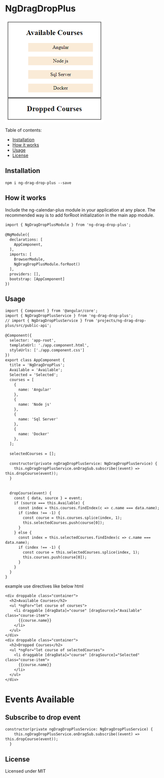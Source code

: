 # NgDragDropPlus

![Work In Progress](/images/giphy.gif)

Table of contents:
* [Installation](#installation)
* [How it works](#howitworks)
* [Usage](#usage)
* [License](#license)


## <a name="installation"></a>Installation
```
npm i ng-drag-drop-plus --save
```
## <a name="howitworks"></a>How it works

Include the ng-calendar-plus module in your application at any place. The recommended way is to add forRoot initialization in the main app module.

```
import { NgDragDropPlusModule } from 'ng-drag-drop-plus';

@NgModule({
  declarations: [
    AppComponent,
  ],
  imports: [
    BrowserModule,
    NgDragDropPlusModule.forRoot()
  ],
  providers: [],
  bootstrap: [AppComponent]
})

```

## <a name="usage"></a>Usage
```
import { Component } from '@angular/core';
import { NgDragDropPlusService } from 'ng-drag-drop-plus';
// import { NgDragDropPlusService } from 'projects/ng-drag-drop-plus/src/public-api';

@Component({
  selector: 'app-root',
  templateUrl: './app.component.html',
  styleUrls: ['./app.component.css']
})
export class AppComponent {
  title = 'NgDragDropPlus';
  Available = 'Available';
  Selected = 'Selected';
  courses = [
    {
      name: 'Angular'
    },
    {
      name: 'Node js'
    },
    {
      name: 'Sql Server'
    },
    {
      name: 'Docker'
    },
  ];

  selectedCourses = [];

  constructor(private ngDragDropPlusService: NgDragDropPlusService) {
    this.ngDragDropPlusService.onDragSub.subscribe((event) => this.dropCourse(event));
  }


  dropCourse(event) {
    const { data, source } = event;
    if (source === this.Available) {
      const index = this.courses.findIndex(c => c.name === data.name);
      if (index !== -1) {
        const course = this.courses.splice(index, 1);
        this.selectedCourses.push(course[0]);
      }
    } else {
      const index = this.selectedCourses.findIndex(c => c.name === data.name);
      if (index !== -1) {
        const course = this.selectedCourses.splice(index, 1);
        this.courses.push(course[0]);
      }
    }
  }
}

```
example use directives like below html
```
<div droppable class="container">
  <h2>Available Courses</h2>
  <ul *ngFor="let course of courses">
    <li draggable [dragData]="course" [dragSource]="Available" class="course-item">
      {{course.name}}
    </li>
  </ul>
</div>
<div droppable class="container">
  <h2>Dropped Courses</h2>
  <ul *ngFor="let course of selectedCourses">
    <li draggable [dragData]="course" [dragSource]="Selected" class="course-item">
      {{course.name}}
    </li>
  </ul>
</div>
```
# Events Available 

## Subscribe to drop event
```
constructor(private ngDragDropPlusService: NgDragDropPlusService) {
    this.ngDragDropPlusService.onDragSub.subscribe((event) => this.dropCourse(event));
  }

```

## <a name="license">License
Licensed under MIT

